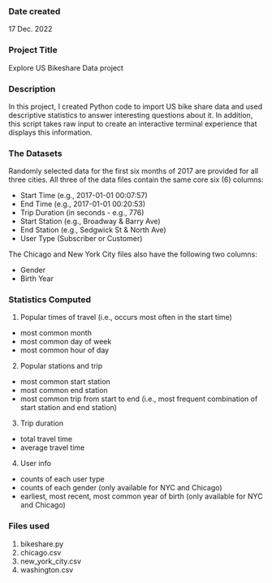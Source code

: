 ### Date created
17 Dec. 2022


### Project Title
Explore US Bikeshare Data project


### Description
In this project, I created Python code to import US bike share data and used descriptive statistics to answer interesting questions about it.
In addition, this script takes raw input to create an interactive terminal experience that displays this information.


### The Datasets

Randomly selected data for the first six months of 2017 are provided for all three cities. All three of the data files contain the same core six (6) columns:

- Start Time (e.g., 2017-01-01 00:07:57)
- End Time (e.g., 2017-01-01 00:20:53)
- Trip Duration (in seconds - e.g., 776)
- Start Station (e.g., Broadway & Barry Ave)
- End Station (e.g., Sedgwick St & North Ave)
- User Type (Subscriber or Customer)

The Chicago and New York City files also have the following two columns:
- Gender
- Birth Year


### Statistics Computed

1. Popular times of travel (i.e., occurs most often in the start time)

- most common month
- most common day of week
- most common hour of day

2. Popular stations and trip

- most common start station
- most common end station
- most common trip from start to end (i.e., most frequent combination of start station and end station)

3. Trip duration

- total travel time
- average travel time

4. User info

- counts of each user type
- counts of each gender (only available for NYC and Chicago)
- earliest, most recent, most common year of birth (only available for NYC and Chicago)


### Files used

1. bikeshare.py 
2. chicago.csv
3. new_york_city.csv
4. washington.csv
